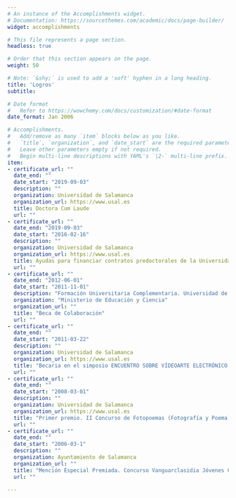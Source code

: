 ```yaml
---
# An instance of the Accomplishments widget.
# Documentation: https://sourcethemes.com/academic/docs/page-builder/
widget: accomplishments

# This file represents a page section.
headless: true

# Order that this section appears on the page.
weight: 50

# Note: `&shy;` is used to add a 'soft' hyphen in a long heading.
title: 'Logros'
subtitle:

# Date format
#   Refer to https://wowchemy.com/docs/customization/#date-format
date_format: Jan 2006

# Accomplishments.
#   Add/remove as many `item` blocks below as you like.
#   `title`, `organization`, and `date_start` are the required parameters.
#   Leave other parameters empty if not required.
#   Begin multi-line descriptions with YAML's `|2-` multi-line prefix.
item:
- certificate_url: ""
  date_end: ""
  date_start: "2019-09-03"
  description: ""
  organization: Universidad de Salamanca
  organization_url: https://www.usal.es
  title: Doctora Cum Laude
  url: ""
- certificate_url: ""
  date_end: "2019-09-03"
  date_start: "2016-02-16"
  description: ""
  organization: Universidad de Salamanca
  organization_url: https://www.usal.es
  title: Ayudas para financiar contratos predoctorales de la Universidad de Salamanca cofinanciadas por el Banco Santander
  url: ""
- certificate_url: ""
  date_end: "2012-06-01"
  date_start: "2011-11-01"
  description: "Formación Universitaria Complementaria. Universidad de Salamanca"
  organization: "Ministerio de Educación y Ciencia"
  organization_url: ""
  title: "Beca de Colaboración"
  url: ""
- certificate_url: ""
  date_end: ""
  date_start: "2011-03-22"
  description: ""
  organization: Universidad de Salamanca
  organization_url: https://www.usal.es
  title: "Becaria en el simposio ENCUENTRO SOBRE VÍDEOARTE ELECTRÓNICO (Dirección de Arte. Escenografías Audiovisuales)"
  url: ""
- certificate_url: ""
  date_end: ""
  date_start: "2008-03-01"
  description: ""
  organization: Universidad de Salamanca
  organization_url: https://www.usal.es
  title: "Primer premio. II Concurso de Fotopoemas (Fotografía y Poema)"
  url: ""
- certificate_url: ""
  date_end: ""
  date_start: "2006-03-1"
  description: ""
  organization: Ayuntamiento de Salamanca
  organization_url: ""
  title: "Mención Especial Premiada. Concurso Vanguarclasidia Jóvenes Creadores"
  url: ""

---
```

